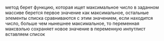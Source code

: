 метод берет функцию, которая ищет максимальное число в заданном массиве
берется первое значение как максимальное, остальные элементы списка сравниваются с этим значением, если находится число, больше чем нынешнее максимальное, то переменная максвэлью сохраняет новое значение 
в переменную инпутлист вставляем список

